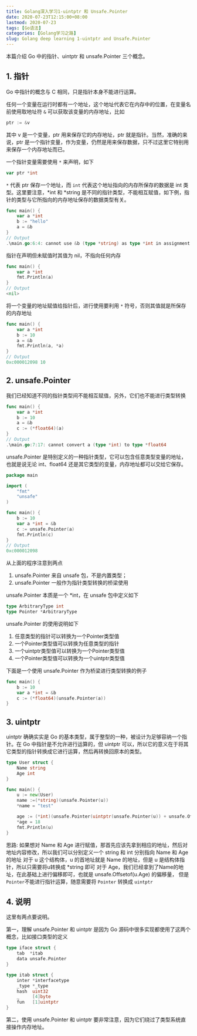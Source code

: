 ```yaml
---
title: Golang深入学习1-uintptr 和 Unsafe.Pointer
date: 2020-07-23T12:15:00+08:00
lastmod: 2020-07-23
tags: [Go语法]
categories: [Golang学习之路]
slug: Golang deep learning 1-uintptr and Unsafe.Pointer
---
```


本篇介绍 Go 中的指针、uintptr 和 unsafe.Pointer 三个概念。

<!--more-->

## 1. 指针

Go 中指针的概念与 C 相同，只是指针本身不能进行运算。

任何一个变量在运行时都有一个地址，这个地址代表它在内存中的位置，在变量名前使用取地址符 `&` 可以获取该变量的内存地址，比如

```go
ptr := &v 
```

其中 v 是一个变量，ptr 用来保存它的内存地址，ptr 就是指针。当然，准确的来说，ptr 是一个指针变量，作为变量，仍然是用来保存数据，只不过这里它特别用来保存一个内存地址而已。

一个指针变量需要使用 `*` 来声明，如下

```go
var ptr *int
```

`*` 代表 ptr 保存一个地址，而 `int` 代表这个地址指向的内存所保存的数据是 int 类型。这里要注意，*int 和 *string 是不同的指针类型，不能相互赋值，如下例，指针的类型与它所指向的内存地址保存的数据类型有关。

```go
func main() {
	var a *int
	b := "hello"
	a = &b
}
// Output
.\main.go:6:4: cannot use &b (type *string) as type *int in assignment
```

指针在声明但未赋值时其值为 nil，不指向任何内存

```go
func main() {
	var a *int
	fmt.Println(a)
}
// Output
<nil>
```

将一个变量的地址赋值给指针后，进行使用要利用 `*` 符号，否则其值就是所保存的内存地址

```go
func main() {
	var a *int
	b := 10
	a = &b
	fmt.Println(a, *a)
}
// Output
0xc000012098 10
```

## 2. unsafe.Pointer

我们已经知道不同的指针类型间不能相互赋值，另外，它们也不能进行类型转换

```go
func main() {
	var a *int
	b := 10
	a = &b
	c := (*float64)(a)
}
// Output
.\main.go:7:17: cannot convert a (type *int) to type *float64
```

unsafe.Pointer 是特别定义的一种指针类型，它可以包含任意类型变量的地址，也就是说无论 int、float64 还是其它类型的变量，内存地址都可以交给它保存。

```go
package main

import (
	"fmt"
	"unsafe"
)

func main() {
	b := 10
	var a *int = &b
	c := unsafe.Pointer(a)
	fmt.Println(c)
}
// Output
0xc000012098
```

从上面的程序注意到两点

1. unsafe.Pointer 来自 unsafe 包，不是内置类型；
2. unsafe.Pointer 一般作为指针类型转换的桥梁使用

unsafe.Pointer 本质是一个 *int，在 unsafe 包中定义如下

```go
type ArbitraryType int
type Pointer *ArbitraryType
```

unsafe.Pointer 的使用说明如下

1. 任意类型的指针可以转换为一个Pointer类型值
2. 一个Pointer类型值可以转换为任意类型的指针
3. 一个uintptr类型值可以转换为一个Pointer类型值
4. 一个Pointer类型值可以转换为一个uintptr类型值

下面是一个使用 unsafe.Pointer 作为桥梁进行类型转换的例子

```go
func main() {
	b := 10
	var a *int = &b
	c := (*float64)(unsafe.Pointer(a))
}
```

## 3. uintptr

uintptr 确确实实是 Go 的基本类型，属于整型的一种，被设计为足够容纳一个指针。在 Go 中指针是不允许进行运算的，但 uintptr 可以，所以它的意义在于将其它类型的指针转换成它进行运算，然后再转换回原本的类型。

```go
type User struct {
	Name string
	Age int
}

func main() {
	u := new(User)
	name :=(*string)(unsafe.Pointer(u))
	*name = "test"

	age := (*int)(unsafe.Pointer(uintptr(unsafe.Pointer(u)) + unsafe.Offsetof(u.Age)))
	*age = 18
	fmt.Println(u)
}
```

思路: 如果想对 Name 和 Age 进行赋值，那首先应该先拿到相应的地址，然后对地址内容修改，所以我们可以分别定义一个 string 和  int 分别指向 Name 和 Age的地址
对于 u 这个结构体，u 的首地址就是 Name 的地址，但是 u 是结构体指针，所以只需要将u转换成 *string 即可
对于 Age，我们已经拿到了Name的地址，在此基础上进行偏移即可，也就是 unsafe.Offsetof(u.Age) 的偏移量， 但是 `Pointer`不能进行指针运算，随意需要将 `Pointer` 转换成 `uintptr`

## 4. 说明

这里有两点要说明。

第一，理解 unsafe.Pointer 和 uintptr 是因为 Go 源码中很多实现都使用了这两个概念，比如接口类型的定义

```go
type iface struct {
	tab  *itab
	data unsafe.Pointer
}

type itab struct {
	inter *interfacetype 
	_type *_type 
	hash  uint32 
	_     [4]byte
	fun   [1]uintptr 
}
```

第二，使用 unsafe.Pointer 和 uintptr 要非常注意，因为它们绕过了类型系统直接操作内存地址。